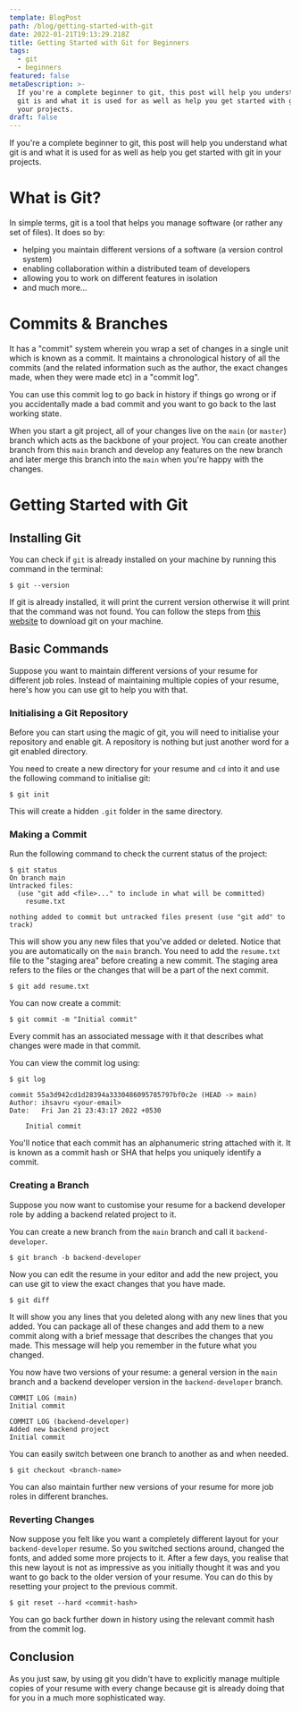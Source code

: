 ```yaml
---
template: BlogPost
path: /blog/getting-started-with-git
date: 2022-01-21T19:13:29.218Z
title: Getting Started with Git for Beginners
tags:
  - git
  - beginners
featured: false
metaDescription: >-
  If you're a complete beginner to git, this post will help you understand what
  git is and what it is used for as well as help you get started with git in
  your projects.
draft: false
---
```

If you're a complete beginner to git, this post will help you understand what git is and what it is used for as well as help you get started with git in your projects.

# What is Git?
In simple terms, git is a tool that helps you manage software (or rather any set of files). It does so by:

- helping you maintain different versions of a software (a version control system)
- enabling collaboration within a distributed team of developers
- allowing you to work on different features in isolation
- and much more...

# Commits & Branches

It has a "commit" system wherein you wrap a set of changes in a single unit which is known as a commit. It maintains a chronological history of all the commits (and the related information such as the author, the exact changes made, when they were made etc) in a "commit log".

You can use this commit log to go back in history if things go wrong or if you accidentally made a bad commit and you want to go back to the last working state.

When you start a git project, all of your changes live on the `main` (or `master`) branch which acts as the backbone of your project. You can create another branch from this `main` branch and develop any
 features on the new branch and later merge this branch into the `main` when you're happy with the changes.

# Getting Started with Git

## Installing Git

You can check if `git` is already installed on your machine by running this command in the terminal:

`$ git --version`

If git is already installed, it will print the current version otherwise it will print that the command was not found.
You can follow the steps from [this website](https://git-scm.com/downloads) to download git on your machine.

## Basic Commands

Suppose you want to maintain different versions of your resume for different job roles. Instead of maintaining multiple copies of your resume, here's how you can use git to help you with that.

### Initialising a Git Repository

Before you can start using the magic of git, you will need to initialise your repository and enable git. A repository is nothing but just another word for a git enabled directory.

You need to create a new directory for your resume and `cd` into it and use the following command to initialise git:

`$ git init`

This will create a hidden `.git` folder in the same directory.

### Making a Commit

Run the following command to check the current status of the project:

```
$ git status
On branch main
Untracked files:
  (use "git add <file>..." to include in what will be committed)
	resume.txt

nothing added to commit but untracked files present (use "git add" to track)
```

This will show you any new files that you've added or deleted.
Notice that you are automatically on the `main` branch.
You need to add the `resume.txt` file to the "staging area" before creating a new commit. The staging area refers to the files or the changes that will be a part of the next commit.

`$ git add resume.txt`

You can now create a commit:

`$ git commit -m "Initial commit"`

Every commit has an associated message with it that describes what changes were made in that commit.

You can view the commit log using:

```
$ git log

commit 55a3d942cd1d28394a3330486095785797bf0c2e (HEAD -> main)
Author: ihsavru <your-email>
Date:   Fri Jan 21 23:43:17 2022 +0530

    Initial commit
```

You'll notice that each commit has an alphanumeric string attached with it. It is known as a commit hash or SHA that helps you uniquely identify a commit.

### Creating a Branch

Suppose you now want to customise your resume for a backend developer role by adding a backend related project to it.

You can create a new branch from the `main` branch and call it `backend-developer`.

`$ git branch -b backend-developer`

Now you can edit the resume in your editor and add the new project, you can use git to view the exact changes that you have made.

`$ git diff`

It will show you any lines that you deleted along with any new lines that you added.
You can package all of these changes and add them to a new commit along with a brief message that describes the changes that you made. This message will help you remember in the future what you changed.

You now have two versions of your resume: a general version in the `main` branch and a backend developer version in the `backend-developer` branch.

```
COMMIT LOG (main)
Initial commit

COMMIT LOG (backend-developer)
Added new backend project
Initial commit
```

You can easily switch between one branch to another as and when needed.

`$ git checkout <branch-name>`

You can also maintain further new versions of your resume for more job roles in different branches.

### Reverting Changes

Now suppose you felt like you want a completely different layout for your `backend-developer` resume. So you switched sections around, changed the fonts, and added some more projects to it.  After a few days, you realise that this new layout is not as impressive as you initially thought it was and you want to go back to the older version of your resume.
You can do this by resetting your project to the previous commit.

`$ git reset --hard <commit-hash>`

You can go back further down in history using the relevant commit hash from the commit log.

## Conclusion

As you just saw, by using git you didn't have to explicitly manage multiple copies of your resume with every change because git is already doing that for you in a much more sophisticated way.
